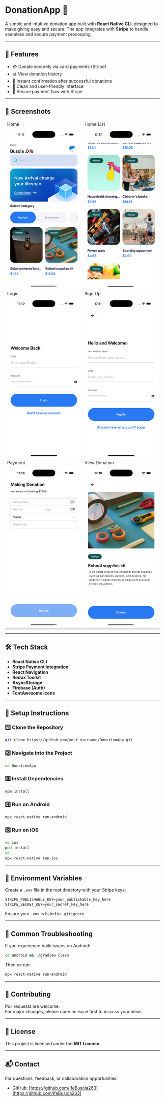 
# DonationApp 💖

A simple and intuitive donation app built with **React Native CLI**, designed to make giving easy and secure. The app integrates with **Stripe** to handle seamless and secure payment processing.

---

## 🚀 Features
- 💳 Donate securely via card payments (Stripe)
- 📊 View donation history
- 🔔 Instant confirmation after successful donations
- 🎨 Clean and user-friendly interface
- 🔐 Secure payment flow with Stripe

---

## 📸 Screenshots

<table>
  <tr>
    <td>Home</td>
    <td>Home List</td>
  </tr>
  <tr>
    <td><img src="./assets/screenshots/home.png" width="300"/></td>
    <td><img src="./assets/screenshots/home_list.png" width="300"/></td>
  </tr>
  <tr>
    <td>Login</td>
    <td>Sign Up</td>
  </tr>
  <tr>
    <td><img src="./assets/screenshots/login.png" width="300"/></td>
    <td><img src="./assets/screenshots/signup.png" width="300"/></td>
  </tr>
  <tr>
    <td>Payment</td>
    <td>View Donation</td>
  </tr>
  <tr>
    <td><img src="./assets/screenshots/payment_screen.png" width="300"/></td>
    <td><img src="./assets/screenshots/view_donnation.png" width="300"/></td>
  </tr>
</table>

---

## 🛠️ Tech Stack
- **React Native CLI**
- **Stripe Payment Integration**
- **React Navigation**
- **Redux Toolkit**
- **AsyncStorage**
- **Firebase (Auth)**
- **FontAwesome Icons**

---

## 🔧 Setup Instructions

### 1️⃣ Clone the Repository
```bash
git clone https://github.com/your-username/DonationApp.git
```

### 2️⃣ Navigate into the Project
```bash
cd DonationApp
```

### 3️⃣ Install Dependencies
```bash
npm install
```

### 4️⃣ Run on Android
```bash
npx react-native run-android
```

### 5️⃣ Run on iOS
```bash
cd ios
pod install
cd ..
npx react-native run-ios
```

---

## 📝 Environment Variables
Create a `.env` file in the root directory with your Stripe keys:

```
STRIPE_PUBLISHABLE_KEY=your_publishable_key_here
STRIPE_SECRET_KEY=your_secret_key_here
```

Ensure your `.env` is listed in `.gitignore`.

---

## 🐛 Common Troubleshooting
If you experience build issues on Android:
```bash
cd android && ./gradlew clean
```
Then re-run:
```bash
npx react-native run-android
```

---

## 🤝 Contributing
Pull requests are welcome.  
For major changes, please open an issue first to discuss your ideas.

---

## 📄 License
This project is licensed under the **MIT License**.

---

## 📬 Contact
For questions, feedback, or collaboration opportunities:
- GitHub: [https://github.com/IfeBusola263](https://github.com/IfeBusola263)

